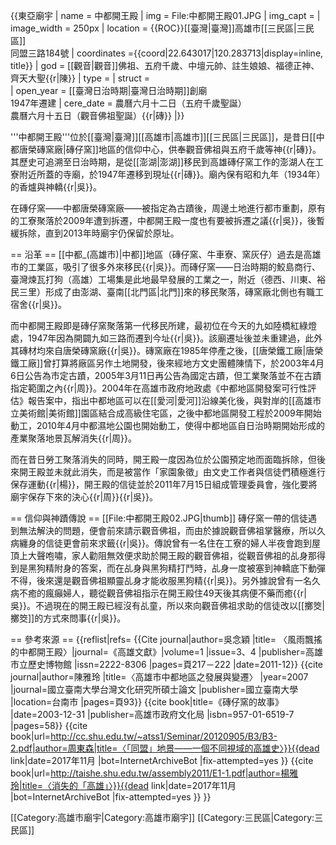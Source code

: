 {{東亞廟宇
| name = 中都開王殿
| img = File:中都開王殿01.JPG
| img_capt = 
| image_width = 250px
| location = {{ROC}}[[臺灣|臺灣]]高雄市[[三民區|三民區]]<br/>同盟三路184號 
| coordinates ={{coord|22.643017|120.283713|display=inline, title}}
| god = [[觀音|觀音]]佛祖、五府千歲、中壇元帥、註生娘娘、福德正神、齊天大聖{{r|陳}}
| type = 
| struct =  
| open_year = [[臺灣日治時期|臺灣日治時期]]創廟<br/>1947年遷建
| cere_date = 農曆六月十二日（五府千歲聖誕）<br/>農曆六月十五日（觀音佛祖聖誕）{{r|磚}}
|}}

'''中都開王殿'''位於[[臺灣|臺灣]][[高雄市|高雄市]][[三民區|三民區]]，是昔日[[中都唐榮磚窯廠|磚仔窯]]地區的信仰中心，供奉觀音佛祖與五府千歲等神{{r|磚}}。其歷史可追溯至日治時期，是從[[澎湖|澎湖]]移民到高雄磚仔窯工作的澎湖人在工寮附近所蓋的寺廟，於1947年遷移到現址{{r|磚}}。廟內保有昭和九年（1934年）的香爐與神轎{{r|吳}}。

在磚仔窯——中都唐榮磚窯廠——被指定為古蹟後，周邊土地進行都市重劃，原有的工寮聚落於2009年遭到拆遷，中都開王殿一度也有要被拆遷之議{{r|吳}}，後暫緩拆除，直到2013年時廟宇仍保留於原址。

== 沿革 ==
[[中都_(高雄市)|中都]]地區（磚仔窯、牛車寮、窯灰仔）過去是高雄市的工業區，吸引了很多外來移民{{r|吳}}。而磚仔窯——日治時期的鮫島商行、臺灣煉瓦打狗（高雄）工場集是此地最早發展的工業之一，附近（德西、川東、裕民三里）形成了由澎湖、臺南[[北門區|北門]]來的移民聚落，磚窯廠北側也有職工宿舍{{r|吳}}。

而中都開王殿即是磚仔窯聚落第一代移民所建，最初位在今天的九如陸橋紅綠燈處，1947年因為開闢九如三路而遷到今址{{r|吳}}。該廟遷址後並未重建過，此外其磚材均來自唐榮磚窯廠{{r|吳}}。磚窯廠在1985年停產之後，[[唐榮鐵工廠|唐榮鐵工廠]]曾打算將廠區另作土地開發，後來經地方文史團體陳情下，於2003年4月6日公告為市定古蹟，2005年3月11日再公告為國定古蹟，但工業聚落並不在古蹟指定範圍之內{{r|周}}。2004年在高雄市政府地政處《中都地區開發案可行性評估》報告案中，指出中都地區可以在[[愛河|愛河]]沿線美化後，與對岸的[[高雄市立美術館|美術館]]園區結合成高級住宅區，之後中都地區開發工程於2009年開始動工，2010年4月中都濕地公園也開始動工，使得中都地區自日治時期開始形成的產業聚落地景瓦解消失{{r|周}}。

而在昔日勞工聚落消失的同時，開王殿一度因為位於公園預定地而面臨拆除，但後來開王殿並未就此消失，而是被當作「家園象徵」由文史工作者與信徒們積極進行保存運動{{r|楊}}，開王殿的信徒並於2011年7月15日組成管理委員會，強化要將廟宇保存下來的決心{{r|周}}{{r|吳}}。

== 信仰與神蹟傳說 ==
[[File:中都開王殿02.JPG|thumb]]
磚仔窯一帶的信徒遇到無法解決的問題，便會前來請示觀音佛祖，而由於據說觀音佛祖掌醫療，所以久病纏身的信徒更會前來求籤{{r|吳}}。傳說曾有一名住在工寮的婦人半夜會跑到屋頂上大聲咆嘯，家人勸阻無效便求助於開王殿的觀音佛祖，從觀音佛祖的乩身那得到是黑狗精附身的答案，而在乩身與黑狗精打鬥時，乩身一度被塞到神轎底下動彈不得，後來還是觀音佛祖顯靈乩身才能收服黑狗精{{r|吳}}。另外據說曾有一名久病不癒的瘋癲婦人，聽從觀音佛祖指示在開王殿住49天後其病便不藥而癒{{r|吳}}。不過現在的開王殿已經沒有乩童，所以來向觀音佛祖求助的信徒改以[[擲筊|擲筊]]的方式來問事{{r|吳}}。

== 參考來源 ==
{{reflist|refs=
<ref name="吳">{{Cite journal|author=吳念穎 |title= 〈風雨飄搖的中都開王殿〉|journal=《高雄文獻》|volume=1 |issue=3、4 |publisher=高雄市立歷史博物館 |issn=2222-8306  |pages=頁217－222 |date=2011-12}}</ref>
<ref name="陳">{{cite journal|author=陳雅玲 |title=〈高雄市中都地區之發展與變遷〉 |year=2007 |journal=國立臺南大學台灣文化研究所碩士論文 |publisher=國立臺南大學 |location=台南市 |pages=頁93}}</ref>
<ref name="磚">{{cite book|title=《磚仔窯的故事》 |date=2003-12-31 |publisher=高雄市政府文化局 |isbn=957-01-6519-7 |pages=58}}</ref>
<ref name="周">{{cite book|url=http://cc.shu.edu.tw/~atss1/Seminar/20120905/B3/B3-2.pdf|author=周東森|title=〈「同盟」地景——一個不同視域的高雄史〉}}{{dead link|date=2017年11月 |bot=InternetArchiveBot |fix-attempted=yes }}</ref>
<ref name="楊">{{cite book|url=http://taishe.shu.edu.tw/assembly2011/E1-1.pdf|author=楊雅玲|title=〈消失的「高雄」〉}}{{dead link|date=2017年11月 |bot=InternetArchiveBot |fix-attempted=yes }}</ref>
}}

[[Category:高雄市廟宇|Category:高雄市廟宇]]
[[Category:三民區|Category:三民區]]